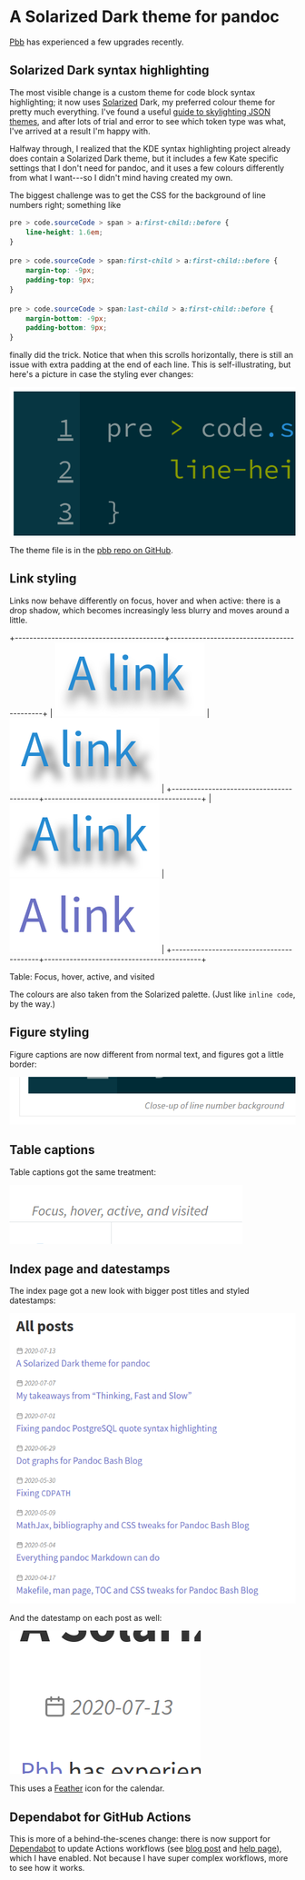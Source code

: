 # A Solarized Dark theme for pandoc

[Pbb] has experienced a few upgrades recently.

  [pbb]: https://github.com/bewuethr/pandoc-bash-blog

## Solarized Dark syntax highlighting

The most visible change is a custom theme for code block syntax highlighting;
it now uses [Solarized] Dark, my preferred colour theme for pretty much
everything. I've found a useful [guide to skylighting JSON themes][guide], and
after lots of trial and error to see which token type was what, I've arrived at
a result I'm happy with.

Halfway through, I realized that the KDE syntax highlighting project already
does contain a Solarized Dark theme, but it includes a few Kate specific
settings that I don't need for pandoc, and it uses a few colours differently
from what I want---so I didn't mind having created my own.

The biggest challenge was to get the CSS for the background of line numbers
right; something like

```{.css .numberLines}
pre > code.sourceCode > span > a:first-child::before {
    line-height: 1.6em;
}

pre > code.sourceCode > span:first-child > a:first-child::before {
    margin-top: -9px;
    padding-top: 9px;
}

pre > code.sourceCode > span:last-child > a:first-child::before {
    margin-bottom: -9px;
    padding-bottom: 9px;
}
```

finally did the trick. Notice that when this scrolls horizontally, there is
still an issue with extra padding at the end of each line. This is
self-illustrating, but here's a picture in case the styling ever changes:

![Close-up of line number background](images/2020-07-13-solarized.png)

The theme file is in the [pbb repo on GitHub][themefile].

  [solarized]: https://ethanschoonover.com/solarized/
  [guide]: https://github.com/tajmone/pandoc-goodies/tree/master/skylighting/themes
  [themefile]: https://github.com/bewuethr/pandoc-bash-blog/blob/e187bfc92af76cc31070ba3500ce05f67675bef1/pandoc/solarizeddark.theme

## Link styling

Links now behave differently on focus, hover and when active: there is a drop
shadow, which becomes increasingly less blurry and moves around a little.

+-----------------------------------------+-------------------------------------------+
| ![Focus](images/2020-07-13-focus.png)   | ![Hover](images/2020-07-13-hover.png)     |
+-----------------------------------------+-------------------------------------------+
| ![Active](images/2020-07-13-active.png) | ![Visited](images/2020-07-13-visited.png) |
+-----------------------------------------+-------------------------------------------+

Table: Focus, hover, active, and visited

The colours are also taken from the Solarized palette. (Just like `inline
code`, by the way.)

## Figure styling

Figure captions are now different from normal text, and figures got a little
border:

![Caption and border](images/2020-07-13-figcaption.png)

## Table captions

Table captions got the same treatment:

![Table caption](images/2020-07-13-tabcaption.png)

## Index page and datestamps

The index page got a new look with bigger post titles and styled datestamps:

![Index page](images/2020-07-13-index.png)

And the datestamp on each post as well:

![Datestamp on a post](images/2020-07-13-datestamp.png)

This uses a [Feather] icon for the calendar.

  [feather]: https://feathericons.com/

## Dependabot for GitHub Actions

This is more of a behind-the-scenes change: there is now support for
[Dependabot] to update Actions workflows (see [blog post] and [help page]),
which I have enabled. Not because I have super complex workflows, more to see
how it works.

  [dependabot]: https://dependabot.com/
  [blog post]: https://github.blog/2020-06-25-dependabot-now-updates-your-actions-workflows/
  [help page]: https://docs.github.com/en/github/administering-a-repository/keeping-your-actions-up-to-date-with-github-dependabot
